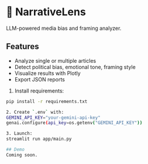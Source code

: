 # 🧠 NarrativeLens

LLM-powered media bias and framing analyzer.

## Features
- Analyze single or multiple articles
- Detect political bias, emotional tone, framing style
- Visualize results with Plotly
- Export JSON reports

1. Install requirements:
```bash
pip install -r requirements.txt

2. Create `.env` with:
GEMINI_API_KEY="your-gemini-api-key"
genai.configure(api_key=os.getenv("GEMINI_API_KEY"))

3. Launch:
streamlit run app/main.py

## Demo
Coming soon.